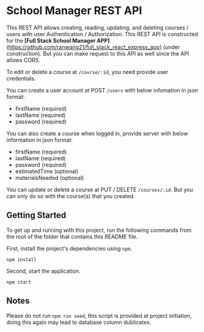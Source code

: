 # School Manager REST API

This REST API allows creating, reading, updating, and deleting courses / users with user Authentication / Authorization.
This REST API is constructed for the **[Full Stack School Manager APP]**(https://github.com/ranwang21/full_stack_react_express_app) (under construction). But you can make request to this API as well since the API allows CORS.

To edit or delete a course at `/course/:id`, you need provide user credentials.

You can create a user account at POST `/users` with below infomation in json format:

- firstName (required)
- lastName (required)
- password (required)

You can also create a course when logged in, provide server with below information in json format:

- firstName (required)
- lastName (required)
- password (required)
- estimatedTime (optional)
- materialsNeeded (optional)

You can update or delete a course at PUT / DELETE `/courses/:id`. But you can only do so with the course(s) that you created.

## Getting Started

To get up and running with this project, run the following commands from the root of the folder that contains this README file.

First, install the project's dependencies using `npm`.

```
npm install

```

Second, start the application.

```
npm start
```

## Notes

Please do not run `npm run seed`, this script is provided at project initiation, doing this again may lead to database column dublicates.

